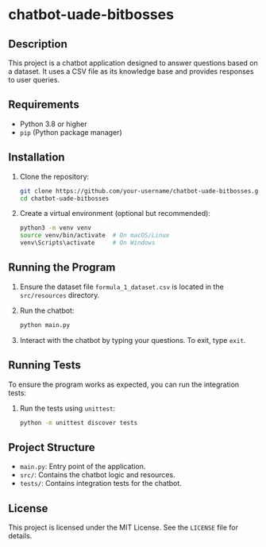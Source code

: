 # chatbot-uade-bitbosses

## Description

This project is a chatbot application designed to answer questions based on a dataset. It uses a CSV file as its knowledge base and provides responses to user queries.

## Requirements

- Python 3.8 or higher
- `pip` (Python package manager)

## Installation

1. Clone the repository:
   ```bash
   git clone https://github.com/your-username/chatbot-uade-bitbosses.git
   cd chatbot-uade-bitbosses
   ```

2. Create a virtual environment (optional but recommended):
   ```bash
   python3 -m venv venv
   source venv/bin/activate  # On macOS/Linux
   venv\Scripts\activate     # On Windows
   ```

<!--
3. Install the required dependencies:
   ```bash
   pip install -r requirements.txt
   ```
-->

## Running the Program

1. Ensure the dataset file `formula_1_dataset.csv` is located in the `src/resources` directory.

2. Run the chatbot:
   ```bash
   python main.py
   ```

3. Interact with the chatbot by typing your questions. To exit, type `exit`.

## Running Tests

To ensure the program works as expected, you can run the integration tests:

1. Run the tests using `unittest`:
   ```bash
   python -m unittest discover tests
   ```

## Project Structure

- `main.py`: Entry point of the application.
- `src/`: Contains the chatbot logic and resources.
- `tests/`: Contains integration tests for the chatbot.

## License

This project is licensed under the MIT License. See the `LICENSE` file for details.
```